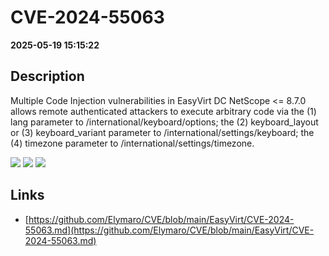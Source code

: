 # CVE-2024-55063

**2025-05-19 15:15:22**

## Description
Multiple Code Injection vulnerabilities in EasyVirt DC NetScope <= 8.7.0 allows remote authenticated attackers to execute arbitrary code via the (1) lang parameter to /international/keyboard/options; the (2) keyboard_layout or (3) keyboard_variant parameter to /international/settings/keyboard; the (4) timezone parameter to /international/settings/timezone.

![](https://img.shields.io/static/v1?label=Score&message=8.8&color=red)
![](https://img.shields.io/static/v1?label=Severity&message=HIGH&color=red)
![](https://img.shields.io/static/v1?label=CWE&message=RCE&color=green)

## Links
- [https://github.com/Elymaro/CVE/blob/main/EasyVirt/CVE-2024-55063.md](https://github.com/Elymaro/CVE/blob/main/EasyVirt/CVE-2024-55063.md)

